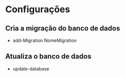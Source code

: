 # Configurações

## Cria a migração do banco de dados
- add-Migration NomeMigration

## Atualiza o banco de dados
- update-database
